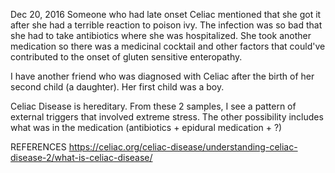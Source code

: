 Dec 20, 2016
Someone who had late onset Celiac mentioned that she got it after she had a terrible reaction to poison ivy.
The infection was so bad that she had to take antibiotics where she was hospitalized.  She took another medication so there
was a medicinal cocktail and other factors that could've contributed to the onset of gluten sensitive enteropathy.

I have another friend who was diagnosed with Celiac after the birth of her second child (a daughter).  Her first child was a boy.

Celiac Disease is hereditary.  From these 2 samples, I see a pattern of external triggers that involved extreme stress.  The other
possibility includes what was in the medication (antibiotics + epidural medication + ?)




REFERENCES
https://celiac.org/celiac-disease/understanding-celiac-disease-2/what-is-celiac-disease/
